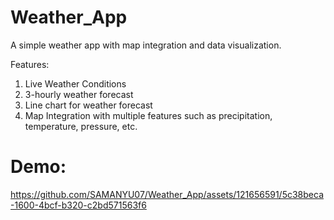 # Weather_App
A simple weather app with map integration and data visualization.

Features:
1. Live Weather Conditions
2. 3-hourly weather forecast
3. Line chart for weather forecast
4. Map Integration with multiple features such as precipitation, temperature, pressure, etc.

# Demo: 

https://github.com/SAMANYU07/Weather_App/assets/121656591/5c38beca-1600-4bcf-b320-c2bd571563f6
